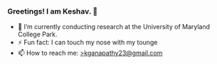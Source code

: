 ### Greetings! I am Keshav. 👋
- 🔭 I’m currently conducting research at the University of Maryland College Park.
- ⚡ Fun fact: I can touch my nose with my tounge
- 📫 How to reach me: <a href="mailto:kganapathy23@gmail.com">>kganapathy23@gmail.com</a>
<!--
**keshavganapathy/keshavganapathy** is a ✨ _special_ ✨ repository because its `README.md` (this file) appears on your GitHub profile.

Here are some ideas to get you started:

- 🔭 I’m currently working on ...
- 🌱 I’m currently learning ...
- 👯 I’m looking to collaborate on ...
- 🤔 I’m looking for help with ...
- 💬 Ask me about ...
- 📫 How to reach me: ...
- 😄 Pronouns: ...
- ⚡ Fun fact: ...
-->
